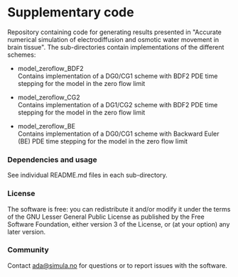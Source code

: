 # Supplementary code #

Repository containing code for generating results presented in "Accurate
numerical simulation of electrodiffusion and osmotic water movement in brain
tissue". The sub-directories contain implementations of the different schemes:

* model_zeroflow_BDF2  
    Contains implementation of a DG0/CG1 scheme with BDF2 PDE time stepping
    for the model in the zero flow limit

* model_zeroflow_CG2  
    Contains implementation of a DG1/CG2 scheme with BDF2 PDE time stepping
    for the model in the zero flow limit

* model_zeroflow_BE  
    Contains implementation of a DG0/CG1 scheme with Backward Euler (BE) PDE time stepping
    for the model in the zero flow limit

### Dependencies and usage ###

See individual README.md files in each sub-directory.

### License ###

The software is free: you can redistribute it and/or modify it under the terms
of the GNU Lesser General Public License as published by the Free Software
Foundation, either version 3 of the License, or (at your option) any later
version.

### Community ###

Contact ada@simula.no for questions or to report issues with the software.
